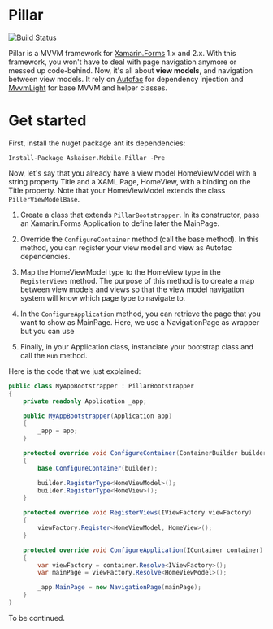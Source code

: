 # Pillar

[![Build Status](https://travis-ci.org/asimmon/Pillar.svg?branch=master)](https://travis-ci.org/asimmon/Pillar)

Pillar is a MVVM framework for [Xamarin.Forms](https://xamarin.com/forms) 1.x and 2.x. With this framework, you won't have to deal with page navigation anymore or messed up code-behind. Now, it's all about **view models**, and navigation between view models. It rely on [Autofac](http://autofac.org/) for dependency injection and [MvvmLight](https://mvvmlight.codeplex.com/) for base MVVM and helper classes.

# Get started

First, install the nuget package ant its dependencies:

    Install-Package Askaiser.Mobile.Pillar -Pre

Now, let's say that you already have a view model HomeViewModel with a string property Title and a XAML Page, HomeView, with a binding on the Title property. Note that your HomeViewModel extends the class `PillerViewModelBase`.

 1. Create a class that extends `PillarBootstrapper`. In its constructor, pass an Xamarin.Forms Application to define later the MainPage.

 2. Override the `ConfigureContainer` method (call the base method). In this method, you can register your view model and view as Autofac dependencies.

 3. Map the HomeViewModel type to the HomeView type in the `RegisterViews` method. The purpose of this method is to create a map between view models and views so that the view model navigation system will know which page type to navigate to. 

 4. In the `ConfigureApplication` method, you can retrieve the page that you want to show as MainPage. Here, we use a NavigationPage as wrapper but you can use 

 5. Finally, in your Application class, instanciate your bootstrap class and call the `Run` method.

Here is the code that we just explained:

```C#
public class MyAppBootstrapper : PillarBootstrapper
{
    private readonly Application _app;

    public MyAppBootstrapper(Application app)
    {
        _app = app;
    }

    protected override void ConfigureContainer(ContainerBuilder builder)
    {
        base.ConfigureContainer(builder);

        builder.RegisterType<HomeViewModel>();
        builder.RegisterType<HomeView>();
    }

    protected override void RegisterViews(IViewFactory viewFactory)
    {
        viewFactory.Register<HomeViewModel, HomeView>();
    }

    protected override void ConfigureApplication(IContainer container)
    {
        var viewFactory = container.Resolve<IViewFactory>();
        var mainPage = viewFactory.Resolve<HomeViewModel>();

        _app.MainPage = new NavigationPage(mainPage);
    }
}
```

To be continued.

